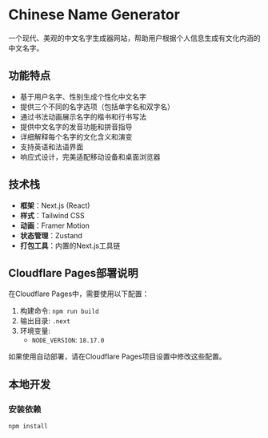 # Chinese Name Generator

一个现代、美观的中文名字生成器网站，帮助用户根据个人信息生成有文化内涵的中文名字。

## 功能特点

- 基于用户名字、性别生成个性化中文名字
- 提供三个不同的名字选项（包括单字名和双字名）
- 通过书法动画展示名字的楷书和行书写法
- 提供中文名字的发音功能和拼音指导
- 详细解释每个名字的文化含义和演变
- 支持英语和法语界面
- 响应式设计，完美适配移动设备和桌面浏览器

## 技术栈

- **框架**：Next.js (React)
- **样式**：Tailwind CSS
- **动画**：Framer Motion
- **状态管理**：Zustand
- **打包工具**：内置的Next.js工具链

## Cloudflare Pages部署说明

在Cloudflare Pages中，需要使用以下配置：

1. 构建命令: `npm run build`
2. 输出目录: `.next`
3. 环境变量:
   - `NODE_VERSION`: `18.17.0`

如果使用自动部署，请在Cloudflare Pages项目设置中修改这些配置。

## 本地开发

### 安装依赖

```bash
npm install
```
